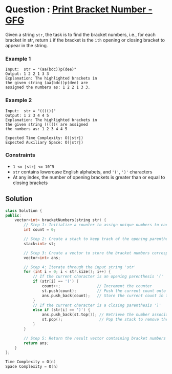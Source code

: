 # Question : [Print Bracket Number - GFG](https://www.geeksforgeeks.org/problems/print-bracket-number4058/1)

Given a string `str`, the task is to find the bracket numbers, i.e., for each bracket in str, return `i` if the bracket is the `ith` opening or closing bracket to appear in the string.

### Example 1

```
Input:  str = "(aa(bdc))p(dee)"
Output: 1 2 2 1 3 3
Explanation: The highlighted brackets in
the given string (aa(bdc))p(dee) are
assigned the numbers as: 1 2 2 1 3 3.
```

### Example 2

```
Input:  str = "(((()("
Output: 1 2 3 4 4 5
Explanation: The highlighted brackets in
the given string (((()( are assigned
the numbers as: 1 2 3 4 4 5
```

```
Expected Time Complexity: O(|str|)
Expected Auxiliary Space: O(|str|)
```

### Constraints

-   `1 <= |str| <= 10^5`
-   `str` contains lowercase English alphabets, and `'('`, `')'` characters
-   At any index, the number of opening brackets is greater than or equal to closing brackets

## Solution

```Cpp
class Solution {
public:
    vector<int> bracketNumbers(string str) {
        // Step 1: Initialize a counter to assign unique numbers to each opening parenthesis
        int count = 0;

        // Step 2: Create a stack to keep track of the opening parenthesis numbers
        stack<int> st;

        // Step 3: Create a vector to store the bracket numbers corresponding to the parentheses in the input string
        vector<int> ans;

        // Step 4: Iterate through the input string 'str'
        for (int i = 0; i < str.size(); i++) {
            // If the current character is an opening parenthesis '('
            if (str[i] == '(') {
                count++;                // Increment the counter
                st.push(count);         // Push the current count onto the stack
                ans.push_back(count);   // Store the current count in the result vector
            }
            // If the current character is a closing parenthesis ')'
            else if (str[i] == ')') {
                ans.push_back(st.top()); // Retrieve the number associated with the matching opening parenthesis
                st.pop();                // Pop the stack to remove the matched opening parenthesis
            }
        }

        // Step 5: Return the result vector containing bracket numbers
        return ans;
    }
};

Time Complexity = O(n)
Space Complexity = O(n)
```
